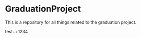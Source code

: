 # GraduationProject

This is a repository for all things related to the graduation project.

test++1234

